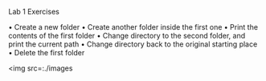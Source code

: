Lab 1 Exercises

• Create a new folder
• Create another folder inside the first one
• Print the contents of the first folder
• Change directory to the second folder, and print the current path
• Change directory back to the original starting place
• Delete the first folder

<img src=:./images

>
